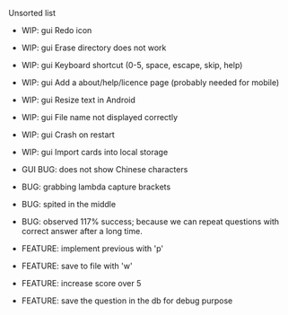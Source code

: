 Unsorted list
- WIP: gui Redo icon
- WIP: gui Erase directory does not work
- WIP: gui Keyboard shortcut (0-5, space, escape, skip, help)
- WIP: gui Add a about/help/licence page (probably needed for mobile)
- WIP: gui Resize text in Android
- WIP: gui File name not displayed correctly
- WIP: gui Crash on restart
- WIP: gui Import cards into local storage

- GUI BUG: does not show Chinese characters
- BUG: grabbing lambda capture brackets
- BUG: spited in the middle
- BUG: observed 117% success; because we can repeat questions with correct answer after a long time.
- FEATURE: implement previous with 'p'
- FEATURE: save to file with 'w'
- FEATURE: increase score over 5
- FEATURE: save the question in the db for debug purpose
